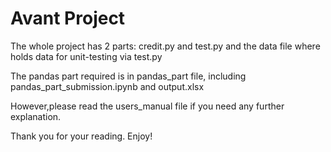 # Avant Project

The whole project has 2 parts: credit.py and test.py and the data file where holds data for unit-testing via test.py

The pandas part required is in pandas_part file, including pandas_part_submission.ipynb and output.xlsx

However,please read the users_manual file if you need any further explanation.

Thank you for your reading. Enjoy!
